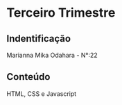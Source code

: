 # Terceiro Trimestre 

## Indentificação
Marianna Mika Odahara - N°:22

## Conteúdo
HTML, CSS e Javascript
